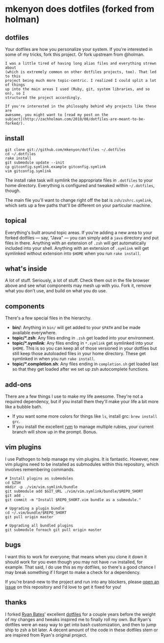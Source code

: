 # mkenyon does dotfiles (forked from holman)

## dotfiles

Your dotfiles are how you personalize your system.  If you're interested in some
of my tricks, fork this project. Or fork upstream from @holman.

    I was a little tired of having long alias files and everything strewn about
    (which is extremely common on other dotfiles projects, too). That led to this
    project being much more topic-centric. I realized I could split a lot of things
    up into the main areas I used (Ruby, git, system libraries, and so on), so I
    structured the project accordingly.

    If you're interested in the philosophy behind why projects like these are
    awesome, you might want to [read my post on the
    subject](http://zachholman.com/2010/08/dotfiles-are-meant-to-be-forked/).

## install

    git clone git://github.com/mkenyon/dotfiles ~/.dotfiles
    cd ~/.dotfiles
    rake install
    git submodule update --init
    cp gitconfig.symlink.example gitconfig.symlink
    vim gitconfig.symlink

The install rake task will symlink the appropriate files in `.dotfiles` to your
home directory. Everything is configured and tweaked within `~/.dotfiles`,
though.

The main file you'll want to change right off the bat is `zsh/zshrc.symlink`,
which sets up a few paths that'll be different on your particular machine.

## topical

Everything's built around topic areas. If you're adding a new area to your
forked dotfiles — say, "Java" — you can simply add a `java` directory and put
files in there. Anything with an extension of `.zsh` will get automatically
included into your shell. Anything with an extension of `.symlink` will get
symlinked without extension into `$HOME` when you run `rake install`.

## what's inside

A lot of stuff. Seriously, a lot of stuff. Check them out in the file browser
above and see what components may mesh up with you. Fork it, remove what you
don't use, and build on what you do use.

## components

There's a few special files in the hierarchy.

- **bin/**: Anything in `bin/` will get added to your `$PATH` and be made
  available everywhere.
- **topic/\*.zsh**: Any files ending in `.zsh` get loaded into your
  environment.
- **topic/\*.symlink**: Any files ending in `*.symlink` get symlinked into
  your `$HOME`. This is so you can keep all of those versioned in your dotfiles
  but still keep those autoloaded files in your home directory. These get
  symlinked in when you run `rake install`.
- **topic/\*.completion.sh**: Any files ending in `completion.sh` get loaded
  last so that they get loaded after we set up zsh autocomplete functions.

## add-ons

There are a few things I use to make my life awesome. They're not a required
dependency, but if you install them they'll make your life a bit more like a
bubble bath.

- If you want some more colors for things like `ls`, install grc: `brew install
  grc`.
- If you install the excellent [rvm](http://rvm.beginrescueend.com) to manage
  multiple rubies, your current branch will show up in the prompt. Bonus.

## vim plugins

I use Pathogen to help manage my vim plugins. It is fantastic.  However, new
vim plugins need to be installed as submodules within this repository, which
involves remembering commands.

    # Install plugins as submodules
    cd $ZSH
    mkdir -p ./vim/vim.symlink/bundle
    git submodule add $GIT_URL ./vim/vim.symlink/bundle/$REPO_SHORT
    git add .
    git commit -m "Install $REPO_SHORT.vim bundle as a submodule."
    
    # Upgrading a plugin bundle
    cd ~/.vim/bundle/$REPO_SHORT
    git pull origin master
    
    # Upgrading all bundled plugins
    git submodule foreach git pull origin master

## bugs

I want this to work for everyone; that means when you clone it down it should
work for you even though you may not have `rvm` installed, for example. That
said, I do use this as *my* dotfiles, so there's a good chance I may break
something if I forget to make a check for a dependency.

If you're brand-new to the project and run into any blockers, please
[open an issue](https://github.com/holman/dotfiles/issues) on this repository
and I'd love to get it fixed for you!

## thanks

I forked [Ryan Bates](http://github.com/ryanb)' excellent
[dotfiles](http://github.com/ryanb/dotfiles) for a couple years before the
weight of my changes and tweaks inspired me to finally roll my own. But Ryan's
dotfiles were an easy way to get into bash customization, and then to jump ship
to zsh a bit later. A decent amount of the code in these dotfiles stem or are
inspired from Ryan's original project.
